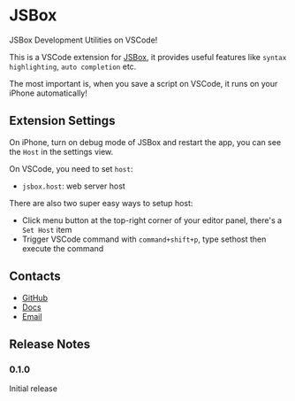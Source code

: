 # JSBox

JSBox Development Utilities on VSCode!

This is a VSCode extension for [JSBox](https://docs.xteko.com), it provides useful features like `syntax highlighting`, `auto completion` etc.

The most important is, when you save a script on VSCode, it runs on your iPhone automatically!

## Extension Settings

On iPhone, turn on debug mode of JSBox and restart the app, you can see the `Host` in the settings view.

On VSCode, you need to set `host`:

* `jsbox.host`: web server host

There are also two super easy ways to setup host:

- Click menu button at the top-right corner of your editor panel, there's a `Set Host` item
- Trigger VSCode command with `command+shift+p`, type sethost then execute the command

## Contacts

- [GitHub](https://github.com/cyanzhong/vscode-jsbox)
- [Docs](https://docs.xteko.com)
- [Email](mailto:log.e@qq.com)

## Release Notes

### 0.1.0

Initial release
